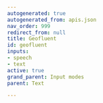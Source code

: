 ```yaml
---
autogenerated: true
autogenerated_from: apis.json
nav_order: 999
redirect_from: null
title: Geofluent
id: geofluent
inputs:
- speech
- text
active: true
grand_parent: Input modes
parent: Text

---
```


